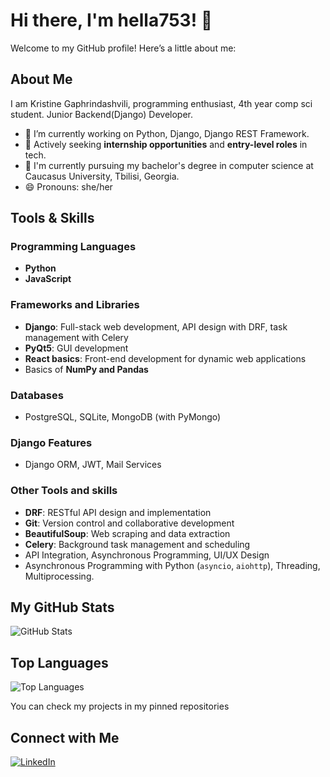 # Hi there, I'm hella753! 👋

Welcome to my GitHub profile! Here’s a little about me:

## About Me
I am Kristine Gaphrindashvili, programming enthusiast, 4th year comp sci student. Junior Backend(Django) Developer.
- 🔭 I’m currently working on Python, Django, Django REST Framework.
- 💼 Actively seeking **internship opportunities** and **entry-level roles** in tech.
- 💬 I'm currently pursuing my bachelor's degree in computer science at Caucasus University, Tbilisi, Georgia.
- 😄 Pronouns: she/her

## Tools & Skills

### Programming Languages
- **Python**
- **JavaScript**

### Frameworks and Libraries
- **Django**: Full-stack web development, API design with DRF, task management with Celery
- **PyQt5**: GUI development
- **React basics**: Front-end development for dynamic web applications
- Basics of **NumPy and Pandas**

### Databases
- PostgreSQL, SQLite, MongoDB (with PyMongo)

### **Django Features**
- Django ORM, JWT, Mail Services

### Other Tools and skills
- **DRF**: RESTful API design and implementation
- **Git**: Version control and collaborative development
- **BeautifulSoup**: Web scraping and data extraction
- **Celery**: Background task management and scheduling
- API Integration, Asynchronous Programming, UI/UX Design
- Asynchronous Programming with Python (`asyncio`, `aiohttp`), Threading, Multiprocessing.

## My GitHub Stats
![GitHub Stats](https://github-readme-stats.vercel.app/api?username=hella753&show_icons=true&theme=radical)

## Top Languages
![Top Languages](https://github-readme-stats.vercel.app/api/top-langs/?username=hella753&layout=compact&theme=radical)

You can check my projects in my pinned repositories

## Connect with Me
[![LinkedIn](https://img.shields.io/badge/LinkedIn-hella753-blue)](https://www.linkedin.com/in/kristine-gaphrindashvili)
